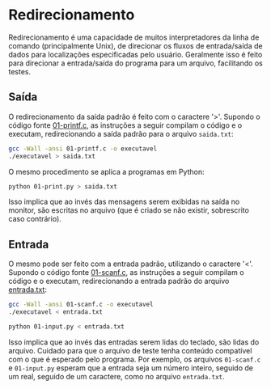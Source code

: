 Redirecionamento
================

Redirecionamento é uma capacidade de muitos interpretadores da linha de comando (principalmente Unix), de direcionar os fluxos de entrada/saída de dados para localizações especificadas pelo usuário. Geralmente isso é feito para direcionar a entrada/saída do programa para um arquivo, facilitando os testes.

Saída
-----

O redirecionamento da saída padrão é feito com o caractere '>'. Supondo o código fonte [01-printf.c](00_Saida/01-printf.c), as instruções a seguir compilam o código e o executam, redirecionando a saída padrão para o arquivo ```saida.txt```:

```bash
gcc -Wall -ansi 01-printf.c -o executavel
./executavel > saida.txt
```

O mesmo procedimento se aplica a programas em Python:

```bash
python 01-print.py > saida.txt
```

Isso implica que ao invés das mensagens serem exibidas na saída no monitor, são escritas no arquivo (que é criado se não existir, sobrescrito caso contrário).

Entrada
-------

O mesmo pode ser feito com a entrada padrão, utilizando o caractere '<'. Supondo o código fonte [01-scanf.c](01_Entrada/01-scanf.c), as instruções a seguir compilam o código e o executam, redirecionando a entrada padrão do arquivo [entrada.txt](01_Entrada/entrada.txt):

```bash
gcc -Wall -ansi 01-scanf.c -o executavel
./executavel < entrada.txt
```

```bash
python 01-input.py < entrada.txt
```

Isso implica que ao invés das entradas serem lidas do teclado, são lidas do arquivo. Cuidado para que o arquivo de teste tenha conteúdo compatível com o que é esperado pelo programa. Por exemplo, os arquivos ```01-scanf.c``` e ```01-input.py``` esperam que a entrada seja um número inteiro, seguido de um real, seguido de um caractere, como no arquivo ```entrada.txt```.
